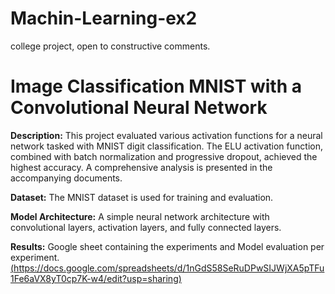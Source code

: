 # Machin-Learning-ex2
college project, open to constructive comments.

# Image Classification MNIST with a Convolutional Neural Network

**Description:**
This project evaluated various activation functions for a neural network tasked with MNIST digit classification.
The ELU activation function, combined with batch normalization and progressive dropout, achieved the highest accuracy.
A comprehensive analysis is presented in the accompanying documents.

**Dataset:**
The MNIST dataset is used for training and evaluation.

**Model Architecture:**
A simple neural network architecture with convolutional layers, activation layers, and fully connected layers.

**Results:**
Google sheet containing the experiments and Model evaluation per experiment.
[(https://docs.google.com/spreadsheets/d/1nGdS58SeRuDPwSIJWjXA5pTFu1Fe6aVX8yT0cp7K-w4/edit?usp=sharing)](https://docs.google.com/spreadsheets/d/1nGdS58SeRuDPwSIJWjXA5pTFu1Fe6aVX8yT0cp7K-w4/edit?usp=sharing)

